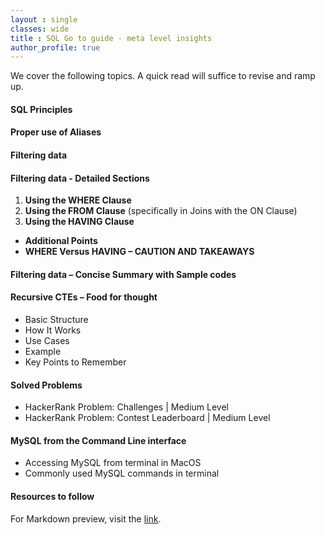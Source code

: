 ```yaml
---
layout : single
classes: wide
title : SQL Go to guide - meta level insights
author_profile: true
---
```


We cover the following topics. A quick read will suffice to revise and ramp up.  
  
#### SQL Principles

#### Proper use of Aliases

#### Filtering data

#### Filtering data - Detailed Sections
1. **Using the WHERE Clause**
2. **Using the FROM Clause** (specifically in Joins with the ON Clause)
3. **Using the HAVING Clause**
- **Additional Points**
- **WHERE Versus HAVING – CAUTION AND TAKEAWAYS**

#### Filtering data – Concise Summary with Sample codes

#### Recursive CTEs – Food for thought
- Basic Structure
- How It Works
- Use Cases
- Example
- Key Points to Remember

#### Solved Problems
- HackerRank Problem: Challenges | Medium Level
- HackerRank Problem: Contest Leaderboard | Medium Level

#### MySQL from the Command Line interface
- Accessing MySQL from terminal in MacOS
- Commonly used MySQL commands in terminal

#### Resources to follow

For Markdown preview, visit the [link](https://markdownlivepreview.com).
